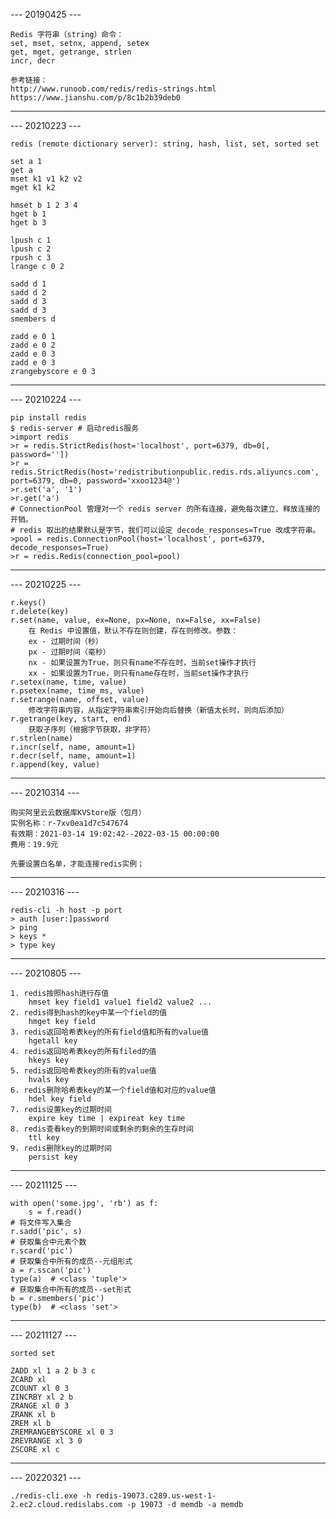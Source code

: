 --- 20190425 ---  

    Redis 字符串（string）命令：
    set, mset, setnx, append, setex
    get, mget, getrange, strlen
    incr, decr

    参考链接：
    http://www.runoob.com/redis/redis-strings.html
    https://www.jianshu.com/p/8c1b2b39deb0
---

--- 20210223 ---  

    redis (remote dictionary server): string, hash, list, set, sorted set

    set a 1
    get a
    mset k1 v1 k2 v2
    mget k1 k2
    
    hmset b 1 2 3 4
    hget b 1
    hget b 3
    
    lpush c 1
    lpush c 2
    rpush c 3
    lrange c 0 2
    
    sadd d 1
    sadd d 2
    sadd d 3
    sadd d 3
    smembers d
    
    zadd e 0 1
    zadd e 0 2
    zadd e 0 3
    zadd e 0 3
    zrangebyscore e 0 3
---

--- 20210224 ---

    pip install redis
    $ redis-server # 启动redis服务
    >import redis
    >r = redis.StrictRedis(host='localhost', port=6379, db=0[, password=''])
    >r = redis.StrictRedis(host='redistributionpublic.redis.rds.aliyuncs.com', port=6379, db=0, password='xxoo1234@')
    >r.set('a', '1')
    >r.get('a')
    # ConnectionPool 管理对一个 redis server 的所有连接，避免每次建立、释放连接的开销。
    # redis 取出的结果默认是字节，我们可以设定 decode_responses=True 改成字符串。
    >pool = redis.ConnectionPool(host='localhost', port=6379, decode_responses=True)
    >r = redis.Redis(connection_pool=pool)
---

--- 20210225 ---

    r.keys()
    r.delete(key)
    r.set(name, value, ex=None, px=None, nx=False, xx=False)
        在 Redis 中设置值，默认不存在则创建，存在则修改。参数：
        ex - 过期时间（秒）
        px - 过期时间（毫秒）
        nx - 如果设置为True，则只有name不存在时，当前set操作才执行
        xx - 如果设置为True，则只有name存在时，当前set操作才执行
    r.setex(name, time, value)
    r.psetex(name, time_ms, value)
    r.setrange(name, offset, value)
        修改字符串内容，从指定字符串索引开始向后替换（新值太长时，则向后添加）
    r.getrange(key, start, end)
        获取子序列（根据字节获取，非字符）
    r.strlen(name)
    r.incr(self, name, amount=1)
    r.decr(self, name, amount=1)
    r.append(key, value)
---

--- 20210314 ---

    购买阿里云云数据库KVStore版（包月）
    实例名称：r-7xv0ea1d7c547674
    有效期：2021-03-14 19:02:42--2022-03-15 00:00:00
    费用：19.9元
    
    先要设置白名单，才能连接redis实例；
---

--- 20210316 ---

    redis-cli -h host -p port
    > auth [user:]password
    > ping
    > keys *
    > type key
---

--- 20210805 ---

    1. redis按照hash进行存值
        hmset key field1 value1 field2 value2 ...
    2. redis得到hash的key中某一个field的值
        hmget key field
    3. redis返回哈希表key的所有field值和所有的value值
        hgetall key
    4. redis返回哈希表key的所有filed的值
        hkeys key
    5. redis返回哈希表key的所有的value值
        hvals key
    6. redis删除哈希表key的某一个field值和对应的value值
        hdel key field
    7. redis设置key的过期时间
        expire key time | expireat key time
    8. redis查看key的到期时间或剩余的剩余的生存时间
        ttl key
    9. redis删除key的过期时间
        persist key
---

--- 20211125 ---
    
    with open('some.jpg', 'rb') as f:
        s = f.read()
    # 将文件写入集合
    r.sadd('pic', s)
    # 获取集合中元素个数
    r.scard('pic')
    # 获取集合中所有的成员--元组形式
    a = r.sscan('pic')
    type(a)  # <class 'tuple'>
    # 获取集合中所有的成员--set形式
    b = r.smembers('pic')
    type(b)  # <class 'set'>
---

--- 20211127 ---

    sorted set
    
    ZADD xl 1 a 2 b 3 c
    ZCARD xl
    ZCOUNT xl 0 3
    ZINCRBY xl 2 b
    ZRANGE xl 0 3
    ZRANK xl b
    ZREM xl b
    ZREMRANGEBYSCORE xl 0 3
    ZREVRANGE xl 3 0
    ZSCORE xl c
---

--- 20220321 ---
    
    ./redis-cli.exe -h redis-19073.c289.us-west-1-2.ec2.cloud.redislabs.com -p 19073 -d memdb -a memdb
